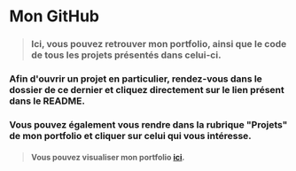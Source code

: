 # Mon GitHub

> ### Ici, vous pouvez retrouver mon portfolio, ainsi que le code de tous les projets présentés dans celui-ci.

### Afin d'ouvrir un projet en particulier, rendez-vous dans le dossier de ce dernier et cliquez directement sur le lien présent dans le README.

### Vous pouvez également vous rendre dans la rubrique "Projets" de mon portfolio et cliquer sur celui qui vous intéresse. 


> #### Vous pouvez visualiser mon portfolio [ici](https://htmlpreview.github.io/?https://github.com/alexy103/portfolio/blob/main/portfolio/index.html).
